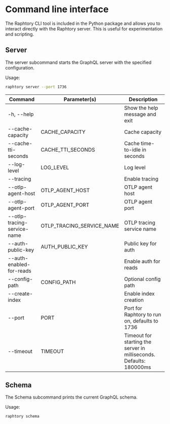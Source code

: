 # Command line interface

The Raphtory CLI tool is included in the Python package and allows you to interact directly with the Raphtory server. This is useful for experimentation and scripting.

## Server

The server subcommand starts the GraphQL server with the specified configuration.

Usage:

```sh
raphtory server --port 1736
```

| Command                     | Parameter(s)              | Description                                                         |
|-----------------------------|---------------------------|---------------------------------------------------------------------|
| -h, --help                  |                           | Show the help message and exit                                      |
| --cache-capacity            | CACHE_CAPACITY            | Cache capacity                                                      |
| --cache-tti-seconds         | CACHE_TTI_SECONDS         | Cache time-to-idle in seconds                                       |
| --log-level                 | LOG_LEVEL                 | Log level                                                           |
| --tracing                   |                           | Enable tracing                                                      |
| --otlp-agent-host           | OTLP_AGENT_HOST           | OTLP agent host                                                     |
| --otlp-agent-port           | OTLP_AGENT_PORT           | OTLP agent port                                                     |
| --otlp-tracing-service-name | OTLP_TRACING_SERVICE_NAME | OTLP tracing service name                                           |
| --auth-public-key           | AUTH_PUBLIC_KEY           | Public key for auth                                                 |
| --auth-enabled-for-reads    |                           | Enable auth for reads                                               |
| --config-path               | CONFIG_PATH               | Optional config path                                                |
| --create-index              |                           | Enable index creation                                               |
| --port                      | PORT                      | Port for Raphtory to run on, defaults to 1736                       |
| --timeout                   | TIMEOUT                   | Timeout for starting the server in milliseconds. Defaults: 180000ms |

## Schema

The Schema subcommand prints the current GraphQL schema.

Usage:

```sh
raphtory schema
```
